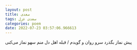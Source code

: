 ```yaml
---
layout: post
title: سعدی
tags: سعدی غزل
categories: poem
date: 2022-07-23 03:57:06.966613
---
```


پیش نماز بگذرد سرو روان و گویدم / قبله اهل دل منم سهو نماز می‌کنی